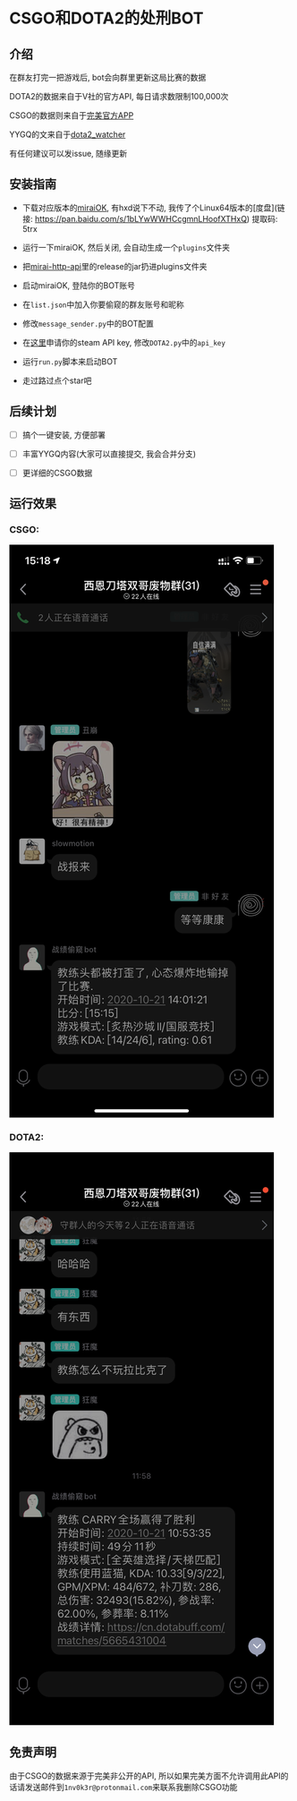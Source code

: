 # CSGO和DOTA2的处刑BOT

## 介绍
在群友打完一把游戏后, bot会向群里更新这局比赛的数据

DOTA2的数据来自于V社的官方API, 每日请求数限制100,000次

CSGO的数据则来自于[完美官方APP](https://pvp.wanmei.com/appdownload-dota2/index.html)

YYGQ的文来自于[dota2_watcher](https://github.com/unilink233/dota2_watcher)

有任何建议可以发issue, 随缘更新

## 安装指南

- 下载对应版本的[miraiOK](https://github.com/LXY1226/MiraiOK), 有hxd说下不动, 我传了个Linux64版本的[度盘](链接: https://pan.baidu.com/s/1bLYwWWHCcgmnLHoofXTHxQ) 提取码: 5trx 

- 运行一下miraiOK, 然后关闭, 会自动生成一个`plugins`文件夹

- 把[mirai-http-api](https://github.com/project-mirai/mirai-api-http)里的release的jar扔进plugins文件夹

- 启动miraiOK, 登陆你的BOT账号

- 在`list.json`中加入你要偷窥的群友账号和昵称

- 修改`message_sender.py`中的BOT配置

- 在[这里](http://steamcommunity.com/dev/apikey)申请你的steam API key, 修改`DOTA2.py`中的`api_key`

- 运行`run.py`脚本来启动BOT

- 走过路过点个star吧

## 后续计划

- [ ] 搞个一键安装, 方便部署

- [ ] 丰富YYGQ内容(大家可以直接提交, 我会合并分支)

- [ ] 更详细的CSGO数据

## 运行效果

### CSGO:

![CSGO](./running_image/IMG_0079.PNG)

### DOTA2:

![DOTA2](./running_image/IMG_0080.png)

## 免责声明

由于CSGO的数据来源于完美非公开的API, 所以如果完美方面不允许调用此API的话请发送邮件到`1nv0k3r@protonmail.com`来联系我删除CSGO功能
